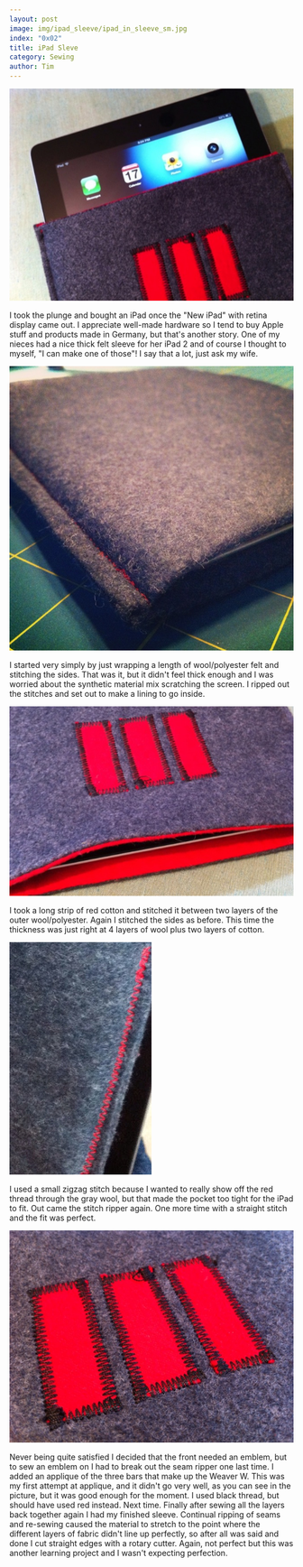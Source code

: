 ```yaml
---
layout: post
image: img/ipad_sleeve/ipad_in_sleeve_sm.jpg
index: "0x02"
title: iPad Sleve
category: Sewing
author: Tim
---
```

![iPad sleeve](/img/ipad_sleeve/ipad_in_sleeve.jpg)

I took the plunge and bought an iPad once the "New iPad" with retina display
came out. I appreciate well-made hardware so I tend to buy Apple stuff and
products made in Germany, but that's another story. One of my nieces had a nice
thick felt sleeve for her iPad 2 and of course I thought to myself, "I can make
one of those"! I say that a lot, just ask my wife.

![iPad sleeve again](/img/ipad_sleeve/corner_view.jpg)

I started very simply by just wrapping a length of wool/polyester felt and
stitching the sides. That was it, but it didn't feel thick enough and I was
worried about the synthetic material mix scratching the screen. I ripped out
the stitches and set out to make a lining to go inside.

![Liner](/img/ipad_sleeve/logo_and_liner.jpg)

I took a long strip of red cotton and stitched it between two layers of the
outer wool/polyester. Again I stitched the sides as before. This time the
thickness was just right at 4 layers of wool plus two layers of cotton.

![Stitching](/img/ipad_sleeve/stitching.jpg)

I used a small zigzag stitch because I wanted to really show off the red thread
through the gray wool, but that made the pocket too tight for the iPad to fit.
Out came the stitch ripper again. One more time with a straight stitch and the
fit was perfect.

![Logo](/img/ipad_sleeve/logo.jpg)

Never being quite satisfied I decided that the front needed an emblem, but to
sew an emblem on I had to break out the seam ripper one last time. I added an
applique of the three bars that make up the Weaver W. This was my first attempt
at applique, and it didn't go very well, as you can see in the picture, but it
was good enough for the moment. I used black thread, but should have used red
instead. Next time.  Finally after sewing all the layers back together again I
had my finished sleeve. Continual ripping of seams and re-sewing caused the
material to stretch to the point where the different layers of fabric didn't
line up perfectly, so after all was said and done I cut straight edges with a
rotary cutter. Again, not perfect but this was another learning project and I
wasn't expecting perfection.
